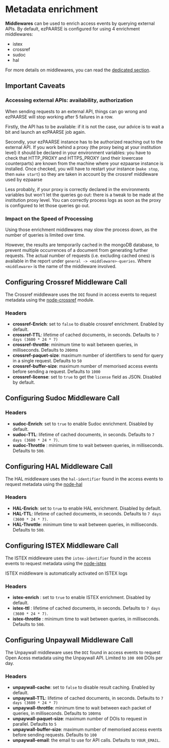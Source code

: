 # Metadata enrichment #

**Middlewares** can be used to enrich access events by querying external APIs.
By default, ezPAARSE is configured for using 4 enrichment middlewares:
  * istex
  * crossref
  * sudoc
  * hal

For more details on middlewares, you can read the [dedicated section](../development/middlewares.html).

## Important Caveats ##

### Accessing external APIs: availability, authorization ###
When sending requests to an external API, things can go wrong and ezPAARSE will stop working after 5 failures in a row.

Firstly, the API has to be available: if it is not the case, our advice is to wait a bit and launch an ezPAARSE job again.

Secondly, your ezPAARSE instance has to be authorized reaching out to the external API.
If you work behind a proxy (the proxy being at your institution level) it should be declared in your environment variables: you have to check that HTTP_PROXY and HTTPS_PROXY (and their lowercase counterparts) are known from the machine where your ezpaarse instance is installed. Once checked, you will have to restart your instance (`make stop`, then `make start`) so they are taken in account by the crossref middleware used by ezpaarse

Less probably, if your proxy is correctly declared in the environments variables but won't let the queries go out: there is a tweak to be made at the institution proxy level. You can correctly process logs as soon as the proxy is configured to let those queries go out.

### Impact on the Speed of Processing ###
Using those enrichment middlewares may slow the process down, as the number of queries is limited over time.

However, the results are temporarily cached in the mongoDB database, to prevent multiple occurrences of a document from generating further requests. The actual number of requests (i.e. excluding cached ones) is available in the report under `general -> <middleware>-queries`. Where `<middleware>` is the name of the middleware involved.

## Configuring Crossref Middleware Call ##

The Crossref middleware uses the `DOI` found in access events to request metadata using the [node-crossref](https://www.npmjs.com/package/meta-doi) module.

### Headers ###
  * **crossref-Enrich**: set to `false` to disable crossref enrichment. Enabled by default.
  * **crossref-TTL**: lifetime of cached documents, in seconds. Defaults to `7 days (3600 * 24 * 7)`
  * **crossref-throttle**: minimum time to wait between queries, in milliseconds. Defaults to `200`ms
  * **crossref-paquet-size**: maximum number of identifiers to send for query in a single request. Defaults to `50`
  * **crossref-buffer-size**: maximum number of memorised access events before sending a request. Defaults to `1000`
  * **crossref-license**: set to `true` to get the `license` field as JSON. Disabled by default.

## Configuring Sudoc Middleware Call ##

### Headers ###
  * **sudoc-Enrich**: set to `true` to enable Sudoc enrichment. Disabled by default.
  * **sudoc-TTL**: lifetime of cached documents, in seconds. Defaults to `7 days (3600 * 24 * 7)`.
  * **sudoc-Throttle** : minimum time to wait between queries, in milliseconds. Defaults to `500`.

## Configuring HAL Middleware Call ##

The HAL middleware uses the `hal-identifier` found in the access events to request metadata using the [node-hal](https://www.npmjs.com/package/methal)

### Headers ###
  * **HAL-Enrich**: set to `true` to enable HAL enrichment. Disabled by default.
  * **HAL-TTL**: lifetime of cached documents, in seconds. Defaults to `7 days (3600 * 24 * 7)`.
  * **HAL-Throttle**: minimum time to wait between queries, in milliseconds. Defaults to `500`.

## Configuring ISTEX Middleware Call ##

The ISTEX middleware uses the `istex-identifier` found in the access events to request metadata using the [node-istex](hhttps://www.npmjs.com/package/node-istex)

ISTEX middleware is automatically activated on ISTEX logs

### Headers ###
  * **istex-enrich** : set to `true` to enable ISTEX enrichment. Disabled by default.
  * **istex-ttl** : lifetime of cached documents, in seconds. Defaults to `7 days (3600 * 24 * 7)`.
  * **istex-throttle** : minimum time to wait between queries, in milliseconds. Defaults to `500`.

## Configuring Unpaywall Middleware Call ##

The Unpaywall middleware uses the `DOI` found in access events to request Open Acess metadata using the Unpaywall API. Limited to `100 000` DOIs per day.

### Headers ###
  * **unpaywall-cache**: set to `false` to disable result caching. Enabled by default.
  * **unpaywall-TTL**: lifetime of cached documents, in seconds. Defaults to `7 days (3600 * 24 * 7)`
  * **unpaywall-throttle**: minimum time to wait between each packet of queries, in milliseconds. Defaults to `100`ms
  * **unpaywall-paquet-size**: maximum number of DOIs to request in parallel. Defaults to `5`
  * **unpaywall-buffer-size**: maximum number of memorised access events before sending requests. Defaults to `100`
  * **unpaywall-email**: the email to use for API calls. Defaults to `YOUR_EMAIL`.

